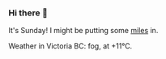 ### Hi there :wave:

It's Sunday! I might be putting some [miles](https://www.strava.com/athletes/889963) in.

Weather in Victoria BC: fog, at +11°C.
